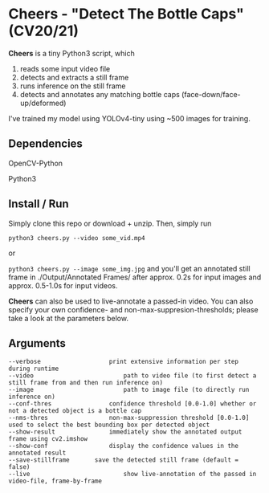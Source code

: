# Cheers - "Detect The Bottle Caps" (CV20/21)
**Cheers** is a tiny Python3 script, which 

 1. reads some input video file
 2. detects and extracts a still frame
 3. runs inference on the still frame
 4. detects and annotates any matching bottle caps (face-down/face-up/deformed)

 I've trained my model using YOLOv4-tiny using ~500 images for training.
 ## Dependencies
 OpenCV-Python

 Python3

 ## Install / Run
Simply clone this repo or download + unzip. Then, simply run

`python3 cheers.py --video some_vid.mp4`

or

`python3 cheers.py --image some_img.jpg`
and you'll get an annotated still frame in ./Output/Annotated Frames/ after approx. 0.2s for input images and approx. 0.5-1.0s for input videos. 

**Cheers** can also be used to live-annotate a passed-in video. You can also specify your own confidence- and non-max-suppresion-thresholds; please take a look at the parameters below.

 ## Arguments

```
--verbose 					print extensive information per step during runtime
--video							path to video file (to first detect a still frame from and then run inference on)
--image							path to image file (to directly run inference on)
--conf-thres				confidence threshold [0.0-1.0] whether or not a detected object is a bottle cap
--nms-thres					non-max-suppression threshold [0.0-1.0] used to select the best bounding box per detected object
--show-result				immediately show the annotated output frame using cv2.imshow
--show-conf					display the confidence values in the annotated result
--save-stillframe		save the detected still frame (default = false)
--live							show live-annotation of the passed in video-file, frame-by-frame
```